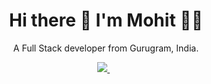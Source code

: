 <h1 align='center'>
  Hi there 👋 I'm Mohit 👨‍💻
</h1>

<p align='center'>
  A Full Stack developer from Gurugram, India.
</p>

<p align='center'>
  
  <a href="https://www.linkedin.com/in/maddyarora/">
    <img src="https://img.shields.io/badge/linkedin-%230077B5.svg?&style=for-the-badge&logo=linkedin&logoColor=white" />
  </a>&nbsp;&nbsp;
 
</p>
